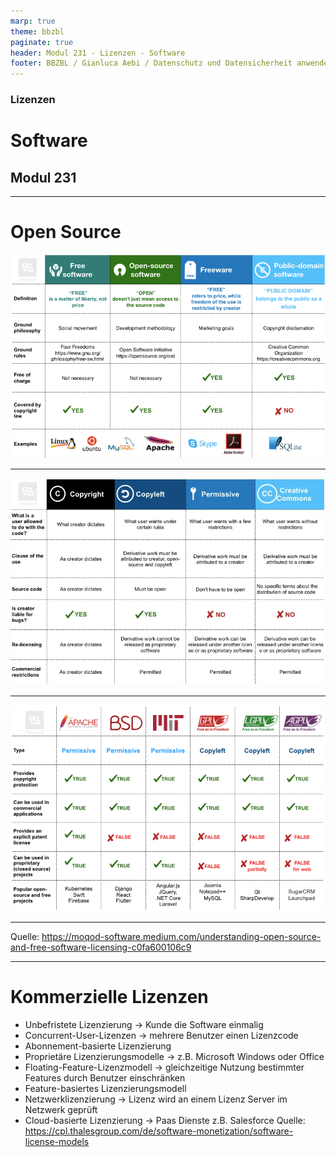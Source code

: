 ```yaml
---
marp: true
theme: bbzbl
paginate: true
header: Modul 231 - Lizenzen - Software
footer: BBZBL / Gianluca Aebi / Datenschutz und Datensicherheit anwenden
---
```


<!-- _class: big center -->
### Lizenzen
# Software
## Modul 231

---
# Open Source
[![Open Source Lizenzen](../images/opensource.png)](https://moqod-software.medium.com/understanding-open-source-and-free-software-licensing-c0fa600106c9)

---
[![Open Source Lizenzen](../images/openlic2.webp)](https://moqod-software.medium.com/understanding-open-source-and-free-software-licensing-c0fa600106c9)

---
[![Open Source Lizenzen](../images/openlic.png)](https://moqod-software.medium.com/understanding-open-source-and-free-software-licensing-c0fa600106c9)

---
Quelle: https://moqod-software.medium.com/understanding-open-source-and-free-software-licensing-c0fa600106c9

---
# Kommerzielle Lizenzen
- Unbefristete Lizenzierung -> Kunde die Software einmalig
- Concurrent-User-Lizenzen -> mehrere Benutzer einen Lizenzcode
- Abonnement-basierte Lizenzierung
- Proprietäre Lizenzierungsmodelle -> z.B. Microsoft Windows oder Office
- Floating-Feature-Lizenzmodell -> gleichzeitige Nutzung bestimmter Features durch Benutzer einschränken
- Feature-basiertes Lizenzierungsmodell 
- Netzwerklizenzierung -> Lizenz wird an einem Lizenz Server im Netzwerk geprüft
- Cloud-basierte Lizenzierung -> Paas Dienste z.B. Salesforce
Quelle: https://cpl.thalesgroup.com/de/software-monetization/software-license-models
